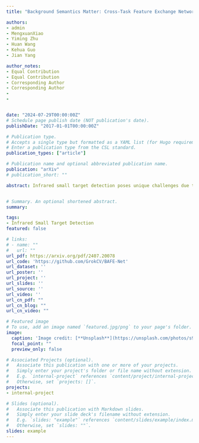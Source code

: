 ```yaml
---
title: "Background Semantics Matter: Cross-Task Feature Exchange Network for Clustered Infrared Small Target Detection With Sky-Annotated Dataset"

authors:
- admin
- MengxuanXiao
- Yiming Zhu
- Huan Wang
- Kehua Guo
- Jian Yang

author_notes:
- Equal Contribution
- Equal Contribution
- Corresponding Author
- Corresponding Author
- 
- 


date: "2024-07-29T00:00:00Z"
# Schedule page publish date (NOT publication's date).
publishDate: "2017-01-01T00:00:00Z"

# Publication type.
# Accepts a single type but formatted as a YAML list (for Hugo requirements).
# Enter a publication type from the CSL standard.
publication_types: ["article"]

# Publication name and optional abbreviated publication name.
publication: "arXiv"
# publication_short: ""

abstract: Infrared small target detection poses unique challenges due to the scarcity of intrinsic target features and the abundance of similar background distractors. We argue that background semantics play a pivotal role in distinguishing visually similar objects for this task. To address this, we introduce a new task -- clustered infrared small target detection, and present DenseSIRST, a novel benchmark dataset that provides per-pixel semantic annotations for background regions, enabling the transition from sparse to dense target detection. Leveraging this dataset, we propose the Background-Aware Feature Exchange Network (BAFE-Net), which transforms the detection paradigm from a single task focused on the foreground to a multi-task architecture that jointly performs target detection and background semantic segmentation. BAFE-Net introduces a cross-task feature hard-exchange mechanism to embed target and background semantics between the two tasks. Furthermore, we propose the Background-Aware Gaussian Copy-Paste (BAG-CP) method, which selectively pastes small targets into sky regions during training, avoiding the creation of false alarm targets in complex non-sky backgrounds. Extensive experiments validate the effectiveness of BAG-CP and BAFE-Net in improving target detection accuracy while reducing false alarms. The DenseSIRST dataset, code, and trained models are available at https://github.com/GrokCV/BAFE-Net.


# Summary. An optional shortened abstract.
summary: 

tags:
- Infrared Small Target Detection
featured: false

# links:
# - name: ""
#   url: ""
url_pdf: https://arxiv.org/pdf/2407.20078
url_code: 'https://github.com/GrokCV/BAFE-Net'
url_dataset: ''
url_poster: ''
url_project: ''
url_slides: ''
url_source: ''
url_video: ''
url_cn_pdf: ""
url_cn_blog: ""
url_cn_video: ""

# Featured image
# To use, add an image named `featured.jpg/png` to your page's folder. 
image:
  caption: 'Image credit: [**Unsplash**](https://unsplash.com/photos/s9CC2SKySJM)'
  focal_point: ""
  preview_only: false

# Associated Projects (optional).
#   Associate this publication with one or more of your projects.
#   Simply enter your project's folder or file name without extension.
#   E.g. `internal-project` references `content/project/internal-project/index.md`.
#   Otherwise, set `projects: []`.
projects:
- internal-project

# Slides (optional).
#   Associate this publication with Markdown slides.
#   Simply enter your slide deck's filename without extension.
#   E.g. `slides: "example"` references `content/slides/example/index.md`.
#   Otherwise, set `slides: ""`.
slides: example
---
```

